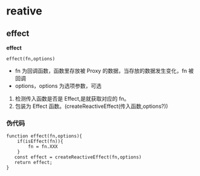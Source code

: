 # reative

## effect

**effect** 

```
effect(fn,options)
```

- fn 为回调函数，函数里存放被 Proxy 的数据，当存放的数据发生变化，fn 被回调
- options，options 为选项参数，可选

1. 检测传入函数是否是 Effect,是就获取对应的 fn。
2. 包装为 Effect 函数。(createReactiveEffect(传入函数,options?))

### 伪代码

```
function effect(fn,options){
    if(isEffect(fn)){
        fn = fn.XXX
    }
   const effect = createReactiveEffect(fn,options)
   return effect;
}
```
